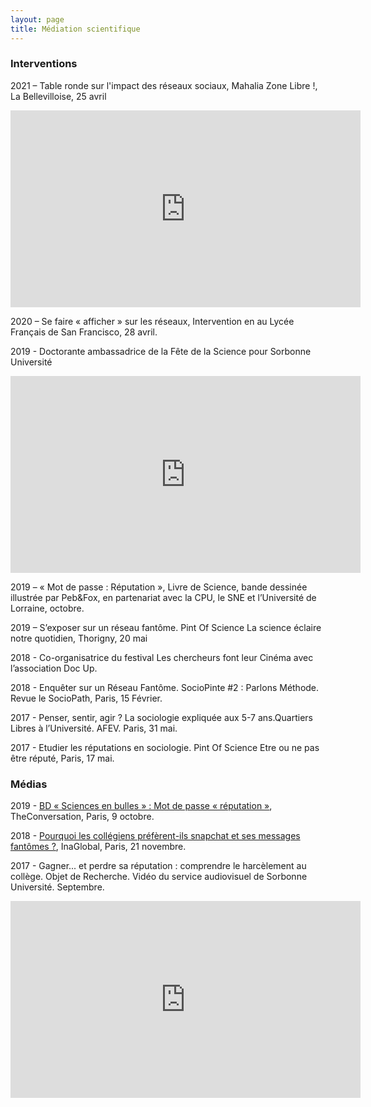 ```yaml
---
layout: page
title: Médiation scientifique
---
```


### Interventions

2021 – Table ronde sur l'impact des réseaux sociaux,  Mahalia Zone Libre !, La Bellevilloise, 25 avril

<iframe width="560" height="315" src="https://www.youtube.com/watch?v=uxwij8sWM3M&ab_channel=EspaceParisJeunesMahaliaJackson" title="YouTube video player" frameborder="0" allow="accelerometer; autoplay; clipboard-write; encrypted-media; gyroscope; picture-in-picture" allowfullscreen></iframe>


2020 – Se faire « afficher » sur les réseaux, Intervention en au Lycée Français de San Francisco, 28 avril.

2019 - Doctorante ambassadrice de la Fête de la Science pour Sorbonne Université

<iframe width="560" height="315" src="https://www.youtube.com/embed/TS53MWJyBPA" title="YouTube video player" frameborder="0" allow="accelerometer; autoplay; clipboard-write; encrypted-media; gyroscope; picture-in-picture" allowfullscreen></iframe>

2019 – « Mot de passe : Réputation », Livre de Science, bande dessinée illustrée par Peb&Fox, en partenariat avec la CPU, le SNE et l’Université de Lorraine, octobre.

2019 – S’exposer sur un réseau fantôme. Pint Of Science La science éclaire notre quotidien, Thorigny, 20 mai

2018 - Co-organisatrice du festival Les chercheurs font leur Cinéma avec l’association Doc Up.

2018 - Enquêter sur un Réseau Fantôme. SocioPinte #2 : Parlons Méthode. Revue le SocioPath, Paris, 15 Février.

2017 - Penser, sentir, agir ? La sociologie expliquée aux 5-7 ans.Quartiers Libres à l’Université. AFEV. Paris, 31 mai.

2017 - Etudier les réputations en sociologie. Pint Of Science Etre ou ne pas être réputé, Paris, 17 mai.

### Médias  

2019 - [BD « Sciences en bulles » : Mot de passe « réputation »](https://theconversation.com/bd-sciences-en-bulles-mot-de-passe-reputation-124921), TheConversation, Paris, 9 octobre.


2018 - [Pourquoi les collégiens préfèrent-ils snapchat et ses messages fantômes ?](https://www.inaglobal.fr/pourquoi-les-collegiens-preferent-ils-snapchat-et-ses-messages-fantomes), InaGlobal, Paris, 21 novembre.


2017 - Gagner... et perdre sa réputation : comprendre le harcèlement au collège. Objet de Recherche. Vidéo du service audiovisuel de Sorbonne Université. Septembre.

<iframe width="560" height="315" src="https://www.youtube.com/embed/QChT5wCes94" title="YouTube video player" frameborder="0" allow="accelerometer; autoplay; clipboard-write; encrypted-media; gyroscope; picture-in-picture" allowfullscreen></iframe>


